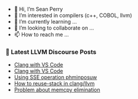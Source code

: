 - 👋 Hi, I’m Sean Perry
- 👀 I’m interested in compilers (c++, COBOL, llvm)
- 🌱 I’m currently learning ...
- 💞️ I’m looking to collaborate on ...
- 📫 How to reach me ...

<!---
s66perry/s66perry is a ✨ special ✨ repository because its `README.md` (this file) appears on your GitHub profile.
You can click the Preview link to take a look at your changes.
--->
### 📕 Latest LLVM Discourse Posts

<!-- DISCOURSE-LLVM:START -->
- [Clang with VS Code](https://discourse.llvm.org/t/clang-with-vs-code/81126#post_2)
- [Clang with VS Code](https://discourse.llvm.org/t/clang-with-vs-code/81126#post_1)
- [Using SSE operation phminposuw](https://discourse.llvm.org/t/using-sse-operation-phminposuw/81099#post_4)
- [How to reuse-stack in clang/llvm](https://discourse.llvm.org/t/how-to-reuse-stack-in-clang-llvm/81124#post_1)
- [Problem about memcpy elimination](https://discourse.llvm.org/t/problem-about-memcpy-elimination/81121#post_3)
<!-- DISCOURSE-LLVM:END -->
